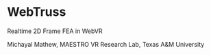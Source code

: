 # WebTruss
 Realtime 2D Frame FEA in WebVR

Michayal Mathew,
MAESTRO VR Research Lab,
Texas A&M University
